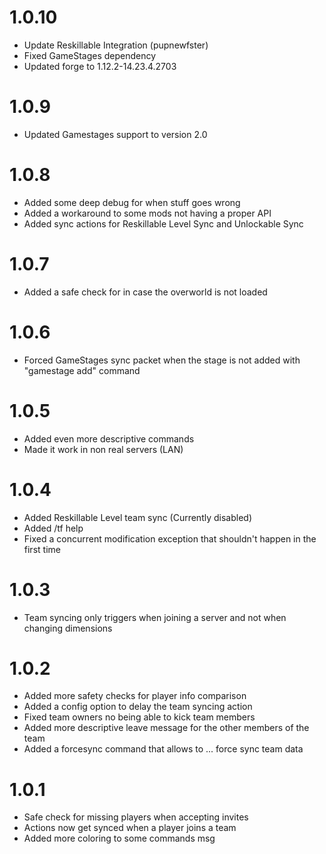 # 1.0.10
+ Update Reskillable Integration (pupnewfster)
+ Fixed GameStages dependency
+ Updated forge to 1.12.2-14.23.4.2703

# 1.0.9
+ Updated Gamestages support to version 2.0

# 1.0.8
+ Added some deep debug for when stuff goes wrong
+ Added a workaround to some mods not having a proper API
+ Added sync actions for Reskillable Level Sync and Unlockable Sync

# 1.0.7
+ Added a safe check for in case the overworld is not loaded

# 1.0.6
+ Forced GameStages sync packet when the stage is not added with "gamestage add" command

# 1.0.5
+ Added even more descriptive commands
+ Made it work in non real servers (LAN)

# 1.0.4
+ Added Reskillable Level team sync (Currently disabled)
+ Added /tf help
+ Fixed a concurrent modification exception that shouldn't happen in the first time

# 1.0.3
+ Team syncing only triggers when joining a server and not when changing dimensions

# 1.0.2
+ Added more safety checks for player info comparison 
+ Added a config option to delay the team syncing action
+ Fixed team owners no being able to kick team members
+ Added more descriptive leave message for the other members of the team
+ Added a forcesync command that allows to ... force sync team data 

# 1.0.1
+ Safe check for missing players when accepting invites
+ Actions now get synced when a player joins a team
+ Added more coloring to some commands msg